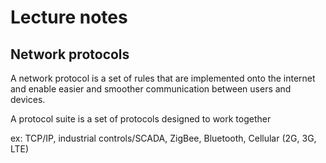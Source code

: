 # Lecture notes

## Network protocols&#x20;

A network protocol is a set of rules that are implemented onto the internet and enable easier and smoother communication between users and devices.&#x20;



A protocol suite is a set of protocols designed to work together&#x20;

ex: TCP/IP, industrial controls/SCADA, ZigBee, Bluetooth, Cellular (2G, 3G, LTE) &#x20;



&#x20;







&#x20;







